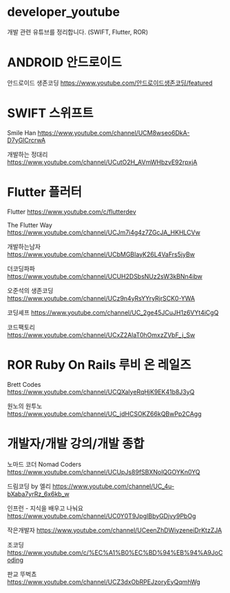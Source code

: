# developer_youtube
개발 관련 유튜브를 정리합니다.
(SWIFT, Flutter, ROR)

# ANDROID 안드로이드

안드로이드 생존코딩
https://www.youtube.com/안드로이드생존코딩/featured


# SWIFT 스위프트
Smile Han
https://www.youtube.com/channel/UCM8wseo6DkA-D7yGlCrcrwA

개발하는 정대리
https://www.youtube.com/channel/UCutO2H_AVmWHbzvE92rpxjA

# Flutter 플러터
Flutter
https://www.youtube.com/c/flutterdev

The Flutter Way
https://www.youtube.com/channel/UCJm7i4g4z7ZGcJA_HKHLCVw

개발하는남자
https://www.youtube.com/channel/UCbMGBIayK26L4VaFrs5jyBw

더코딩파파
https://www.youtube.com/channel/UCUH2DSbsNUz2sW3kBNn4ibw

오준석의 생존코딩
https://www.youtube.com/channel/UCz9n4yRsYYryRjrSCK0-YWA

코딩셰프
https://www.youtube.com/channel/UC_2ge45JCuJH1z6VYt4iCgQ

코드팩토리
https://www.youtube.com/channel/UCxZ2AlaT0hOmxzZVbF_j_Sw


# ROR Ruby On Rails 루비 온 레일즈

Brett Codes
https://www.youtube.com/channel/UCQXaIyeRqHjK9EK41b8J3yQ

원노의 원투노
https://www.youtube.com/channel/UC_jdHCSOKZ66kQBwPp2CAgg

# 개발자/개발 강의/개발 종합

노마드 코더 Nomad Coders
https://www.youtube.com/channel/UCUpJs89fSBXNolQGOYKn0YQ

드림코딩 by 엘리
https://www.youtube.com/channel/UC_4u-bXaba7yrRz_6x6kb_w

인프런 - 지식을 배우고 나눠요
https://www.youtube.com/channel/UC0Y0T9JpgIBbyGDjvy9PbOg

작은개발자
https://www.youtube.com/channel/UCeenZhDWiyzeneiDrKtzZJA

조코딩
https://www.youtube.com/c/%EC%A1%B0%EC%BD%94%EB%94%A9JoCoding

판교 뚜벅쵸
https://www.youtube.com/channel/UCZ3dxObRPEJzoryEyQqmhWg

